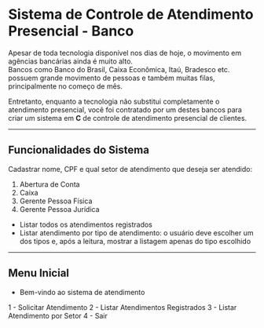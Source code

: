 # Sistema de Controle de Atendimento Presencial - Banco

Apesar de toda tecnologia disponível nos dias de hoje, o movimento em agências bancárias ainda é muito alto.  
Bancos como Banco do Brasil, Caixa Econômica, Itaú, Bradesco etc. possuem grande movimento de pessoas e também muitas filas, principalmente no começo de mês.  

Entretanto, enquanto a tecnologia não substitui completamente o atendimento presencial, você foi contratado por um destes bancos para criar um sistema em **C** de controle de atendimento presencial de clientes.

---

## Funcionalidades do Sistema

Cadastrar nome, CPF e qual setor de atendimento que deseja ser atendido:
1. Abertura de Conta
2. Caixa
3. Gerente Pessoa Física
4. Gerente Pessoa Jurídica
- Listar todos os atendimentos registrados
- Listar atendimento por tipo de atendimento: o usuário deve escolher um dos tipos e, após a leitura, mostrar a listagem apenas do tipo escolhido

---

## Menu Inicial

- Bem-vindo ao sistema de atendimento

1 - Solicitar Atendimento
2 - Listar Atendimentos Registrados
3 - Listar Atendimento por Setor
4 - Sair
